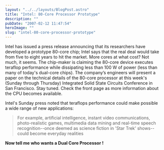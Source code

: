 ```yaml
---
layout: "../../layouts/BlogPost.astro"
title: "Intel: 80-Core Processor Prototype"
description: ""
pubDate: "2007-02-12 11:47:54"
heroImage: ""
slug: "intel-80-core-processor-prototype"
---
```


Intel has issued a press release announcing that its researchers have developed a prototype 80-core chip; Intel says that the real deal would take from five to eight years to hit the market. More cores at what cost? Not much, it seems. The chip-maker is claiming the 80-core device executes teraflop performance while dissipating less than 100 W of power (less than many of today's dual-core chips). The company’s engineers will present a paper on the technical details of the 80-core processor at this week's (Sunday through Thursday) Integrated Solid State Circuits Conference in San Francisco. Stay tuned. Check the front page as more information about the CPU becomes available.

Intel's Sunday press noted that teraflops performance could make possible a wide range of new applications: 
>For example, artificial intelligence, instant video communications, photo-realistic games, multimedia data mining and real-time speech recognition--once deemed as science fiction in 'Star Trek' shows--could become everyday realities

**Now tell me who wants a Dual Core Processor !**
